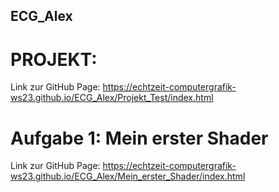 ## ECG_Alex

# PROJEKT:
Link zur GitHub Page: https://echtzeit-computergrafik-ws23.github.io/ECG_Alex/Projekt_Test/index.html
# Aufgabe 1: Mein erster Shader
Link zur GitHub Page: https://echtzeit-computergrafik-ws23.github.io/ECG_Alex/Mein_erster_Shader/index.html

